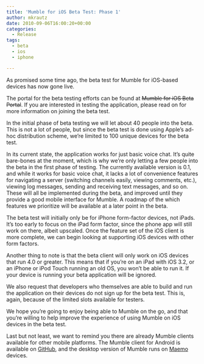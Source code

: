 ```yaml
---
title: 'Mumble for iOS Beta Test: Phase 1'
author: mkrautz
date: 2010-09-06T16:00:20+00:00
categories:
  - Release
tags:
  - beta
  - ios
  - iphone

---
```

As promised some time ago, the beta test for Mumble for iOS-based devices has now gone live.

The portal for the beta testing efforts can be found at ~~Mumble for iOS Beta Portal~~. If you are interested in testing the application, please read on for more information on joining the beta test.

<!--more-->

In the initial phase of beta testing we will let about 40 people into the beta. This is not a lot of people, but since the beta test is done using Apple&#8217;s ad-hoc distribution scheme, we&#8217;re limited to 100 unique devices for the beta test.

In its current state, the application works for just basic voice chat. It&#8217;s quite bare-bones at the moment, which is why we&#8217;re only letting a few people into the beta in the first phase of testing. The currently available version is 0.1, and while it works for basic voice chat, it lacks a lot of convenience features for navigating a server (switching channels easily, viewing comments, etc.), viewing log messages, sending and receiving text messages, and so on. These will all be implemented during the beta, and improved until they provide a good mobile interface for Mumble. A roadmap of the which features we prioritize will be available at a later point in the beta.

The beta test will initially only be for iPhone form-factor devices, not iPads. It&#8217;s too early to focus on the iPad form factor, since the phone app will still work on there, albeit upscaled. Once the feature set of the iOS client is more complete, we can begin looking at supporting iOS devices with other form factors.

Another thing to note is that the beta client will only work on iOS devices that run 4.0 or greater. This means that if you&#8217;re on an iPad with iOS 3.2, or an iPhone or iPod Touch running an old OS, you won&#8217;t be able to run it. If your device is running your beta application will be ignored.

We also request that developers who themselves are able to build and run the application on their devices do not sign up for the beta test. This is, again, because of the limited slots available for testers.

We hope you&#8217;re going to enjoy being able to Mumble on the go, and that you&#8217;re willing to help improve the experience of using Mumble on iOS devices in the beta test.

Last but not least, we want to remind you there are already Mumble clients available for other mobile platforms. The Mumble client for Android is available on [GitHub][1], and the desktop version of Mumble runs on [Maemo][2] devices.

 [1]: https://github.com/pcgod/mumble-android "Mumble for Android"
 [2]: https://maemo.org/packages/view/mumble/ "Mumble for Maemo"
